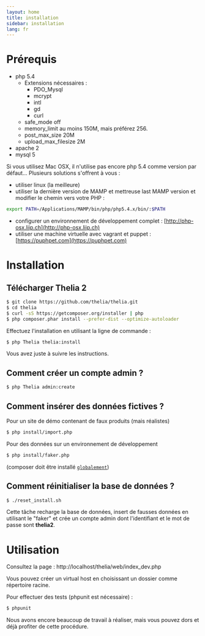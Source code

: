 ```yaml
---
layout: home
title: installation
sidebar: installation
lang: fr
---
```


<div class="page-header">
    <h1>Prérequis</h1>
</div>

* php 5.4
    * Extensions nécessaires :
        * PDO_Mysql
        * mcrypt
        * intl
        * gd
        * curl
    * safe_mode off
    * memory_limit au moins 150M, mais préférez 256.
    * post\_max\_size 20M
    * upload\_max\_filesize 2M
* apache 2
* mysql 5

Si vous utilisez Mac OSX, il n'utilise pas encore php 5.4 comme version par défaut... Plusieurs solutions s'offrent à vous :

* utiliser linux (la meilleure)
* utiliser la dernière version de MAMP et mettreuse last MAMP version et modifier le chemin vers votre PHP :

```bash
export PATH=/Applications/MAMP/bin/php/php5.4.x/bin/:$PATH
```

* configurer un environnement de développement complet : [http://php-osx.liip.ch](http://php-osx.liip.ch)
* utiliser une machine virtuelle avec vagrant et puppet : [https://puphpet.com](https://puphpet.com)

<div class="page-header">
    <h1>Installation</h1>
</div>


## Télécharger Thelia 2

``` bash
$ git clone https://github.com/thelia/thelia.git
$ cd thelia
$ curl -sS https://getcomposer.org/installer | php
$ php composer.phar install --prefer-dist --optimize-autoloader
```

Effectuez l'installation en utilisant la ligne de commande :

``` bash
$ php Thelia thelia:install
```

Vous avez juste à suivre les instructions.

## Comment créer un compte admin ?

```bash
$ php Thelia admin:create
```

## Comment insérer des données fictives ?

Pour un site de démo contenant de faux produits (mais réalistes)

``` bash
$ php install/import.php
```

Pour des données sur un environnement de développement

```bash
$ php install/faker.php
```

(composer doit être installé [`globalement`](http://getcomposer.org/doc/00-intro.md#globally))

## Comment réinitialiser la base de données ?

```bash
$ ./reset_install.sh
```

Cette tâche recharge la base de données, insert de fausses données en utilisant le "faker" et crée un compte admin dont l'identifiant et le mot de passe sont __thelia2__.

<div class="page-header">
    <h1>Utilisation</h1>
</div>

Consultez la page : http://localhost/thelia/web/index_dev.php

Vous pouvez créer un virtual host en choisissant un dossier comme répertoire racine.

Pour effectuer des tests (phpunit est nécessaire) :

``` bash
$ phpunit
```

Nous avons encore beaucoup de travail à réaliser, mais vous pouvez dors et déjà profiter de cette procédure.
